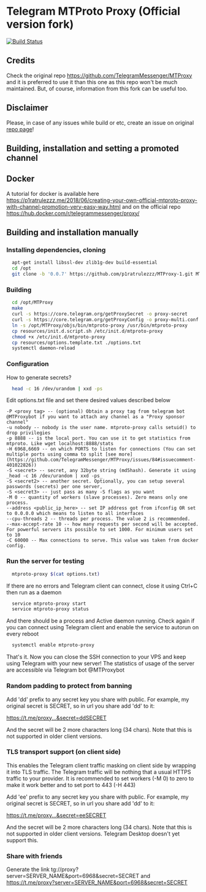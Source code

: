 # Telegram MTProto Proxy (Official version fork)

[![Build Status](https://travis-ci.org/p1ratrulezzz/MTProxy-1.svg?branch=master)](https://travis-ci.org/p1ratrulezzz/MTProxy-1)

## Credits

Check the original repo https://github.com/TelegramMessenger/MTProxy and it is preferred to use it than this one as this repo won't be much maintained.
But, of course, information from this fork can be useful too.

## Disclaimer

Please, in case of any issues while build or etc, create an issue on original [repo page](https://github.com/TelegramMessenger/MTProxy)!

## Building, installation and setting a promoted channel

## Docker

A tutorial for docker is available here https://p1ratrulezzz.me/2018/06/creating-your-own-official-mtproto-proxy-with-channel-promotion-very-easy-way.html and on the official repo https://hub.docker.com/r/telegrammessenger/proxy/


## Building and installation manually


### Installing dependencies, cloning

```bash
  apt-get install libssl-dev zlib1g-dev build-essential
  cd /opt
  git clone -b '0.0.7' https://github.com/p1ratrulezzz/MTProxy-1.git MTProxy
```

### Building

```bash
  cd /opt/MTProxy
  make
  curl -s https://core.telegram.org/getProxySecret -o proxy-secret
  curl -s https://core.telegram.org/getProxyConfig -o proxy-multi.conf
  ln -s /opt/MTProxy/objs/bin/mtproto-proxy /usr/bin/mtproto-proxy
  cp resources/init.d.script.sh /etc/init.d/mtproto-proxy
  chmod +x /etc/init.d/mtproto-proxy
  cp resources/options.template.txt ./options.txt
  systemctl daemon-reload
```

### Configuration

How to generate secrets?

```bash
  head -c 16 /dev/urandom | xxd -ps
```

Edit options.txt file and set there desired values described below

```
-P <proxy tag> -- (optional) Obtain a proxy tag from telegram bot @MTProxybot if you want to attach any channel as a "Proxy sponsor channel"
-u nobody -- nobody is the user name. mtproto-proxy calls setuid() to drop privilegies
-p 8888 -- is the local port. You can use it to get statistics from mtproto. Like wget localhost:8888/stats
-H 6968,6669 -- on which PORTS to listen for connections (You can set multiple ports using comma to split [see more](https://github.com/TelegramMessenger/MTProxy/issues/84#issuecomment-401022826))
-S <secret> -- secret, any 32byte string (md5hash). Generate it using _head -c 16 /dev/urandom | xxd -ps_
-S <secret2> -- another secret. Optionally, you can setup several passwords (secrets) per one server,
-S <secret3> -- just pass as many -S flags as you want
-M 0 -- quantity of workers (slave processes). Zero means only one process.
--address <public_ip_here> -- set IP address got from ifconfig OR set to 0.0.0.0 which means to listen to all interfaces
--cpu-threads 2 -- threads per process. The value 2 is recommended.
--max-accept-rate 10 -- how many requests per second will be accepted. For powerful servers its possible to set 1000. For minimum users set to 10
-C 60000 -- Max connections to serve. This value was taken from docker config.
```

### Run the server for testing

```bash
  mtproto-proxy $(cat options.txt)
```

If there are no errors and Telegram client can connect, close it using Ctrl+C then run as a daemon

```bash
  service mtproto-proxy start
  service mtproto-proxy status
```

And there should be a process and Active daemon running. Check again if you can connect using Telegram client and enable the service to autorun on every reboot

```bash
  systemctl enable mtproto-proxy
```

That's it. Now you can close the SSH connection to your VPS and keep using Telegram with your new server! The statistics of usage of the server are accessible via Telegram bot @MTProxybot

### Random padding to protect from banning

Add 'dd' prefix to any secret key you share with public. For example, my original secret is SECRET, so in url you share add 'dd' to it:

https://t.me/proxy...&secret=ddSECRET

And the secret will be 2 more characters long (34 chars). Note that this is not supported in older client versions.

### TLS transport support (on client side)

This enables the Telegram client traffic masking on client side by wrapping it into TLS traffic. The Telegram traffic will be nothing that a usual HTTPS traffic to your provider. It is recommended to set workers (-M 0) to zero to make it work better and to set port to 443 (-H 443)

Add 'ee' prefix to any secret key you share with public. For example, my original secret is SECRET, so in url you share add 'dd' to it:

https://t.me/proxy...&secret=eeSECRET

And the secret will be 2 more characters long (34 chars). Note that this is not supported in older client versions.
Telegram Desktop doesn't yet support this. 

### Share with friends

Generate the  link tg://proxy?server=SERVER_NAME&port=6968&secret=SECRET and https://t.me/proxy?server=SERVER_NAME&port=6968&secret=SECRET

